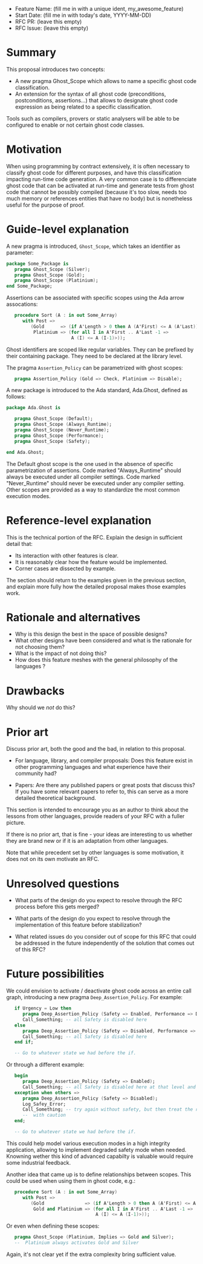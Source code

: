 - Feature Name: (fill me in with a unique ident, my_awesome_feature)
- Start Date: (fill me in with today's date, YYYY-MM-DD)
- RFC PR: (leave this empty)
- RFC Issue: (leave this empty)

Summary
=======

This proposal introduces two concepts:

- A new pragma Ghost_Scope which allows to name a specific ghost code
  classification.
- An extension for the syntax of all ghost code (preconditions,
  postconditions, assertions...) that allows to designate ghost code expression
  as being related to a specific classification.

Tools such as compilers, provers or static analysers will be able to be
configured to enable or not certain ghost code classes.

Motivation
==========

When using programming by contract extensively, it is often necessary to
classify ghost code for different purposes, and have this classification
impacting run-time code generation. A very common case is to differenciate
ghost code that can be activated at run-time and generate tests from ghost
code that cannot be possibly compiled (because it's too slow, needs too much
memory or references entities that have no body) but is nonetheless useful
for the purpose of proof.

Guide-level explanation
=======================

A new pragma is introduced, ``Ghost_Scope``, which takes an identifier as
parameter:

```Ada
package Some_Package is
   pragma Ghost_Scope (Silver);
   pragma Ghost_Scope (Gold);
   pragma Ghost_Scope (Platinium);
end Some_Package;
```

Assertions can be associated with specific scopes using the Ada arrow
assocations:

```Ada
   procedure Sort (A : in out Some_Array)
      with Post =>
         (Gold      => (if A'Length > 0 then A (A'First) <= A (A'Last)),
          Platinium => (for all I in A'First .. A'Last -1 =>
                        A (I) <= A (I-1)>));
```

Ghost identifiers are scoped like regular variables. They can be prefixed by
their containing package. They need to be declared at the library level.

The pragma ``Assertion_Policy`` can be parametrized with ghost scopes:

```Ada
   pragma Assertion_Policy (Gold => Check, Platinium => Disable);
```

A new package is introduced to the Ada standard, Ada.Ghost, defined as follows:

```Ada
package Ada.Ghost is

   pragma Ghost_Scope (Default);
   pragma Ghost_Scope (Always_Runtime);
   pragma Ghost_Scope (Never_Runtime);
   pragma Ghost_Scope (Performance);
   pragma Ghost_Scope (Safety);

end Ada.Ghost;
```

The Default ghost scope is the one used in the absence of specific
parametrization of assertions. Code marked "Always_Runtime" should always be
executed under all compiler settings. Code marked "Never_Runtime" should never
be executed under any compiler setting. Other scopes are provided as a way to
standardize the most common execution modes.

Reference-level explanation
===========================

This is the technical portion of the RFC. Explain the design in sufficient
detail that:

- Its interaction with other features is clear.
- It is reasonably clear how the feature would be implemented.
- Corner cases are dissected by example.

The section should return to the examples given in the previous section, and
explain more fully how the detailed proposal makes those examples work.

Rationale and alternatives
==========================

- Why is this design the best in the space of possible designs?
- What other designs have been considered and what is the rationale for not
  choosing them?
- What is the impact of not doing this?
- How does this feature meshes with the general philosophy of the languages ?

Drawbacks
=========

Why should we *not* do this?

Prior art
=========

Discuss prior art, both the good and the bad, in relation to this proposal.

- For language, library, and compiler proposals: Does this feature exist in
  other programming languages and what experience have their community had?

- Papers: Are there any published papers or great posts that discuss this? If
  you have some relevant papers to refer to, this can serve as a more detailed
  theoretical background.

This section is intended to encourage you as an author to think about the
lessons from other languages, provide readers of your RFC with a fuller
picture.

If there is no prior art, that is fine - your ideas are interesting to us
whether they are brand new or if it is an adaptation from other languages.

Note that while precedent set by other languages is some motivation, it does
not on its own motivate an RFC.

Unresolved questions
====================

- What parts of the design do you expect to resolve through the RFC process
  before this gets merged?

- What parts of the design do you expect to resolve through the implementation
  of this feature before stabilization?

- What related issues do you consider out of scope for this RFC that could be
  addressed in the future independently of the solution that comes out of this
  RFC?

Future possibilities
====================

We could envision to activate / deactivate ghost code across an entire call
graph, introducing a new pragma ``Deep_Assertion_Policy``. For example:

```Ada
   if Urgency = Low then
      pragma Deep_Assertion_Policy (Safety => Enabled, Performance => Disabled);
      Call_Something; -- all Safety is disabled here
   else
      pragma Deep_Assertion_Policy (Safety => Disabled, Performance => Enabled);
      Call_Something; -- all Safety is disabled here
   end if;

   -- Go to whatever state we had before the if.
```

Or through a different example:

```Ada
   begin
      pragma Deep_Assertion_Policy (Safety => Enabled);
      Call_Something; -- all Safety is disabled here at that level and below
   exception when others =>
      pragma Deep_Assertion_Policy (Safety => Disabled);
      Log_Safey_Error;
      Call_Something; -- try again without safety, but then treat the result
      --  with caution
   end;

   -- Go to whatever state we had before the if.
```

This could help model various execution modes in a high integrity application,
allowing to implement degraded safety mode when needed. Knowning wether this
kind of advanced capabilty is valuable would require some industrial feedback.

Another idea that came up is to define relationships between scopes. This could
be used when using them in ghost code, e.g.:

```Ada
   procedure Sort (A : in out Some_Array)
      with Post =>
         (Gold               => (if A'Length > 0 then A (A'First) <= A (A'Last)),
          Gold and Platinium => (for all I in A'First .. A'Last -1 =>
                                 A (I) <= A (I-1)>));
```

Or even when defining these scopes:

```Ada
   pragma Ghost_Scope (Platinium, Implies => Gold and Silver);
   --  Platinium always activates Gold and Silver
```

Again, it's not clear yet if the extra complexity bring sufficient value.
